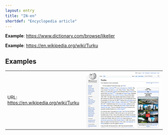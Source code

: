 ```yaml
---
layout: entry
title: "IN-en"
shortdef: "Encyclopedia article"
---
```


**Example**: <https://www.dictionary.com/browse/likelier>

**Example**: <https://en.wikipedia.org/wiki/Turku>

<!-- details -->

## Examples

<table>
  <tr>
    <td>URL: <a href="https://en.wikipedia.org/wiki/Turku">https://en.wikipedia.org/wiki/Turku</a></td>
    <td><img class="screenshot" src="/static/screenshots/en.wikipedia.org_wiki_Turku--2048x1536.png"></td>
  </tr>
</table>
